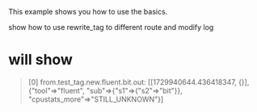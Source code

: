 This example shows you how to use the basics.

show how to use rewrite_tag to different route and modify log

# will show

> [0] from.test_tag.new.fluent.bit.out: [[1729940644.436418347, {}], {"tool"=>"fluent", "sub"=>{"s1"=>{"s2"=>"bit"}}, "cpustats_more"=>"STILL_UNKNOWN"}]

